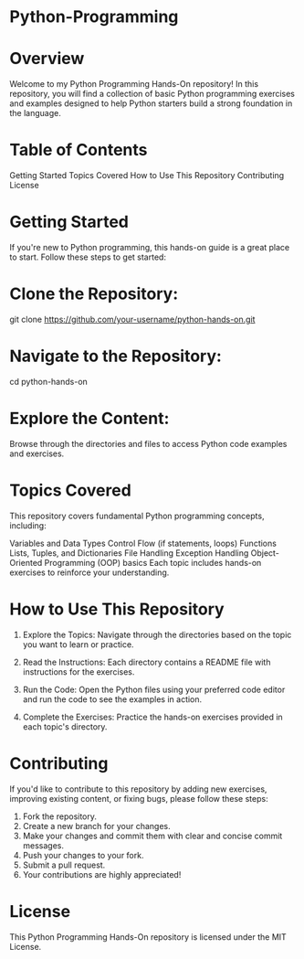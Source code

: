 # Python-Programming

# Overview
Welcome to my Python Programming Hands-On repository! In this repository, you will find a collection of basic Python programming exercises and examples designed to help Python starters build a strong foundation in the language.

# Table of Contents

Getting Started
Topics Covered
How to Use This Repository
Contributing
License

# Getting Started
If you're new to Python programming, this hands-on guide is a great place to start. Follow these steps to get started:

# Clone the Repository:
git clone https://github.com/your-username/python-hands-on.git

# Navigate to the Repository:
cd python-hands-on

# Explore the Content:
Browse through the directories and files to access Python code examples and exercises.

# Topics Covered
This repository covers fundamental Python programming concepts, including:

Variables and Data Types
Control Flow (if statements, loops)
Functions
Lists, Tuples, and Dictionaries
File Handling
Exception Handling
Object-Oriented Programming (OOP) basics
Each topic includes hands-on exercises to reinforce your understanding.

# How to Use This Repository
1. Explore the Topics:
Navigate through the directories based on the topic you want to learn or practice.

2. Read the Instructions:
Each directory contains a README file with instructions for the exercises.

3. Run the Code:
Open the Python files using your preferred code editor and run the code to see the examples in action.

4. Complete the Exercises:
Practice the hands-on exercises provided in each topic's directory.

# Contributing
If you'd like to contribute to this repository by adding new exercises, improving existing content, or fixing bugs, please follow these steps:

1. Fork the repository.
2. Create a new branch for your changes.
3. Make your changes and commit them with clear and concise commit messages.
4. Push your changes to your fork.
5. Submit a pull request.
6. Your contributions are highly appreciated!

# License
This Python Programming Hands-On repository is licensed under the MIT License.
